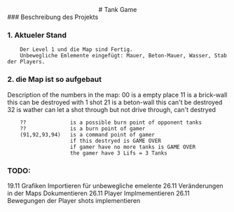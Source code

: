 <center># Tank Game 
</center>
### Beschreibung des Projekts 


### 1. Aktueler Stand
        Der Level 1 und die Map sind Fertig. 
        Unbewegliche Emlemente eingefügt: Mauer, Beton-Mauer, Wasser, Stab der Players.

### 2. die Map ist so aufgebaut 

Description of the numbers in the map:
        00              is a empty place
        11              is a brick-wall this can be destroyed with 1 shot
        21              is a beton-wall this can't be destroyed
        32              is wather can let a shot through but not drive through, can't destryed
        
        ??              is a possible burn point of opponent tanks
        ??              is a burn point of gamer 
        (91,92,93,94)   is a command point of gamer 
                        if this destryed is GAME OVER
                        if gamer have no more tanks is GAME OVER
                        the gamer have 3 Lifs = 3 Tanks

### TODO: 
19.11 Grafiken Importieren für unbewegliche emelente
26.11 Veränderungen in der Maps Dokumentieren
26.11 Player Implmementieren
26.11 Bewegungen der Player
shots implementieren

